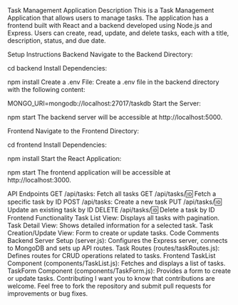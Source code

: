 Task Management Application
Description
This is a Task Management Application that allows users to manage tasks. The application has a frontend built with React and a backend developed using Node.js and Express. Users can create, read, update, and delete tasks, each with a title, description, status, and due date.

Setup Instructions
Backend
Navigate to the Backend Directory:


cd backend
Install Dependencies:


npm install
Create a .env File:
Create a .env file in the backend directory with the following content:

MONGO_URI=mongodb://localhost:27017/taskdb
Start the Server:


npm start
The backend server will be accessible at http://localhost:5000.

Frontend
Navigate to the Frontend Directory:


cd frontend
Install Dependencies:


npm install
Start the React Application:


npm start
The frontend application will be accessible at http://localhost:3000.

API Endpoints
GET /api/tasks: Fetch all tasks
GET /api/tasks/:id: Fetch a specific task by ID
POST /api/tasks: Create a new task
PUT /api/tasks/:id: Update an existing task by ID
DELETE /api/tasks/:id: Delete a task by ID
Frontend Functionality
Task List View: Displays all tasks with pagination.
Task Detail View: Shows detailed information for a selected task.
Task Creation/Update View: Form to create or update tasks.
Code Comments
Backend
Server Setup (server.js): Configures the Express server, connects to MongoDB and sets up API routes.
Task Routes (routes/taskRoutes.js): Defines routes for CRUD operations related to tasks.
Frontend
TaskList Component (components/TaskList.js): Fetches and displays a list of tasks.
TaskForm Component (components/TaskForm.js): Provides a form to create or update tasks.
Contributing
I want you to know that contributions are welcome. Feel free to fork the repository and submit pull requests for improvements or bug fixes.
